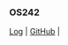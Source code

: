### OS242

[Log](https://akmalnabil22.github.io/os242/TXT/mylog.txt) | [GitHub](https://github.com/akmalnabil22/os242/) | 

